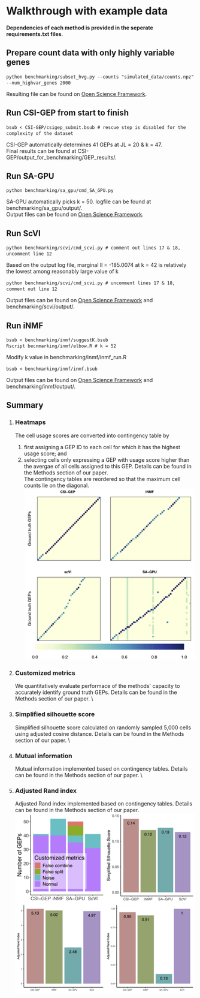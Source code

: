 # Walkthrough with example data 
**Dependencies of each method is provided in the seperate requirements.txt files**.
## Prepare count data with only highly variable genes
   ```
   python benchmarking/subset_hvg.py --counts "simulated_data/counts.npz" --num_highvar_genes 2000
   ```
   Resulting file can be found on [Open Science Framework](https://osf.io/tknm2/).
   
## Run CSI-GEP from start to finish
   ```
   bsub < CSI-GEP/csigep_submit.bsub # rescue step is disabled for the complexity of the dataset
   ```
   CSI-GEP automatically determines 41 GEPs at JL = 20 & k = 47.\
   Final results can be found at CSI-GEP/output_for_benchmarking/GEP_results/.

## Run SA-GPU
   ```
   python benchmarking/sa_gpu/cmd_SA_GPU.py
   ```
   SA-GPU automatically picks k = 50. logfile can be found at benchmarking/sa_gpu/output/.\
   Output files can be found on [Open Science Framework](https://osf.io/tknm2/). 

## Run ScVI
   ```
   python benchmarking/scvi/cmd_scvi.py # comment out lines 17 & 18, uncomment line 12
   ```
   Based on the output log file, marginal ll = -185.0074 at k = 42 is relatively the lowest among reasonably large value of k
   ```
   python benchmarking/scvi/cmd_scvi.py # uncomment lines 17 & 18, comment out line 12
   ```
   Output files can be found on [Open Science Framework](https://osf.io/tknm2/) and benchmarking/scvi/output/.

## Run iNMF
   ```
   bsub < benchmarking/inmf/suggestK.bsub
   Rscript becnmarking/inmf/elbow.R # k = 52
   ```
   Modify k value in benchmarking/inmf/inmf_run.R
   ```
   bsub < benchmarking/inmf/inmf.bsub
   ```
   Output files can be found on [Open Science Framework](https://osf.io/tknm2/) and benchmarking/inmf/output/. 
   
## Summary
   1. ### Heatmaps 
      The cell usage scores are converted into contingency table by
      1. first assigning a GEP ID to each cell for which it has the highest usage score; and
      2. selecting cells only expressing a GEP with usage score higher than the avergae of all cells assigned to this GEP.
      Details can be found in the Methods section of our paper. \
      The contingency tables are reordered so that the maximum cell counts lie on the diagonal. \
      ![heatmap](https://github.com/geeleherlab/CSI-GEP/blob/main/benchmarking/summary/heatmaps.png)

   3. ### Customized metrics
      We quantitatively evaluate performace of the methods' capacity to accurately identify ground truth GEPs. Details can be found in the Methods section of our paper. \
   5. ### Simplified silhouette score
      Simplified silhouette score calculated on randomly sampled 5,000 cells using adjusted cosine distance. Details can be found in the Methods section of our paper. \
   7. ### Mutual information
      Mutual information implemented based on contingency tables. Details can be found in the Methods section of our paper. \
   9. ### Adjusted Rand index
      Adjusted Rand index implemented based on contingency tables. Details can be found in the Methods section of our paper. \
      ![comparison](https://github.com/geeleherlab/CSI-GEP/blob/main/benchmarking/summary/metrics.png)
